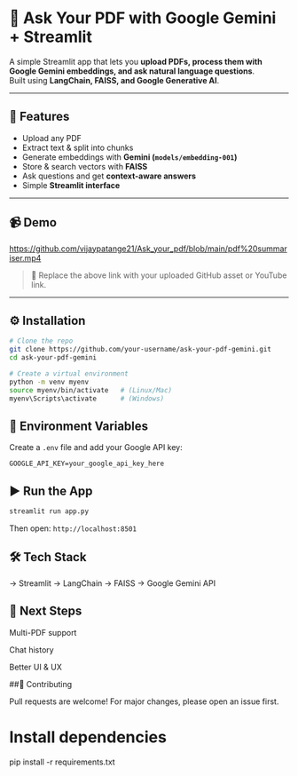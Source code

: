 # 📄 Ask Your PDF with Google Gemini + Streamlit  

A simple Streamlit app that lets you **upload PDFs, process them with Google Gemini embeddings, and ask natural language questions**.  
Built using **LangChain, FAISS, and Google Generative AI**.  

---

## 🚀 Features  
- Upload any PDF  
- Extract text & split into chunks  
- Generate embeddings with **Gemini (`models/embedding-001`)**  
- Store & search vectors with **FAISS**  
- Ask questions and get **context-aware answers**  
- Simple **Streamlit interface**  

---

## 📹 Demo  

https://github.com/vijaypatange21/Ask_your_pdf/blob/main/pdf%20summariser.mp4  

> 🎥 Replace the above link with your uploaded GitHub asset or YouTube link.  

---

## ⚙️ Installation  

```bash
# Clone the repo
git clone https://github.com/your-username/ask-your-pdf-gemini.git
cd ask-your-pdf-gemini

# Create a virtual environment
python -m venv myenv
source myenv/bin/activate   # (Linux/Mac)
myenv\Scripts\activate      # (Windows)
```
## 🔑 Environment Variables

Create a `.env` file and add your Google API key:

`GOOGLE_API_KEY=your_google_api_key_here`

## ▶️ Run the App
```bash
streamlit run app.py
```
Then open: `http://localhost:8501`

## 🛠️ Tech Stack

-> Streamlit
-> LangChain
-> FAISS
-> Google Gemini API

## 📌 Next Steps

Multi-PDF support

Chat history

Better UI & UX

##🤝 Contributing

Pull requests are welcome! For major changes, please open an issue first.
# Install dependencies
pip install -r requirements.txt
